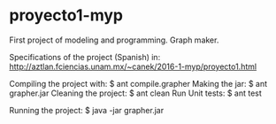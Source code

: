 # proyecto1-myp
First project of modeling and programming. Graph maker.

Specifications of the project (Spanish) in: http://aztlan.fciencias.unam.mx/~canek/2016-1-myp/proyecto1.html

Compiling the project with: $ ant compile.grapher
Making the jar: $ ant grapher.jar
Cleaning the project: $ ant clean
Run Unit tests: $ ant test

Running the project: $ java -jar grapher.jar
